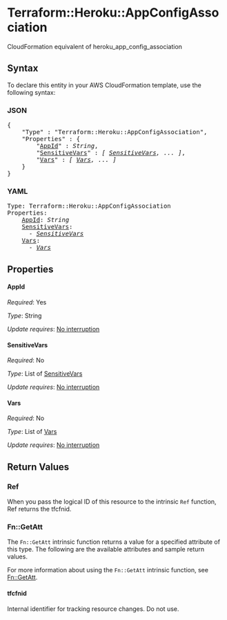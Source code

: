 # Terraform::Heroku::AppConfigAssociation

CloudFormation equivalent of heroku_app_config_association

## Syntax

To declare this entity in your AWS CloudFormation template, use the following syntax:

### JSON

<pre>
{
    "Type" : "Terraform::Heroku::AppConfigAssociation",
    "Properties" : {
        "<a href="#appid" title="AppId">AppId</a>" : <i>String</i>,
        "<a href="#sensitivevars" title="SensitiveVars">SensitiveVars</a>" : <i>[ <a href="sensitivevars.md">SensitiveVars</a>, ... ]</i>,
        "<a href="#vars" title="Vars">Vars</a>" : <i>[ <a href="vars.md">Vars</a>, ... ]</i>
    }
}
</pre>

### YAML

<pre>
Type: Terraform::Heroku::AppConfigAssociation
Properties:
    <a href="#appid" title="AppId">AppId</a>: <i>String</i>
    <a href="#sensitivevars" title="SensitiveVars">SensitiveVars</a>: <i>
      - <a href="sensitivevars.md">SensitiveVars</a></i>
    <a href="#vars" title="Vars">Vars</a>: <i>
      - <a href="vars.md">Vars</a></i>
</pre>

## Properties

#### AppId

_Required_: Yes

_Type_: String

_Update requires_: [No interruption](https://docs.aws.amazon.com/AWSCloudFormation/latest/UserGuide/using-cfn-updating-stacks-update-behaviors.html#update-no-interrupt)

#### SensitiveVars

_Required_: No

_Type_: List of <a href="sensitivevars.md">SensitiveVars</a>

_Update requires_: [No interruption](https://docs.aws.amazon.com/AWSCloudFormation/latest/UserGuide/using-cfn-updating-stacks-update-behaviors.html#update-no-interrupt)

#### Vars

_Required_: No

_Type_: List of <a href="vars.md">Vars</a>

_Update requires_: [No interruption](https://docs.aws.amazon.com/AWSCloudFormation/latest/UserGuide/using-cfn-updating-stacks-update-behaviors.html#update-no-interrupt)

## Return Values

### Ref

When you pass the logical ID of this resource to the intrinsic `Ref` function, Ref returns the tfcfnid.

### Fn::GetAtt

The `Fn::GetAtt` intrinsic function returns a value for a specified attribute of this type. The following are the available attributes and sample return values.

For more information about using the `Fn::GetAtt` intrinsic function, see [Fn::GetAtt](https://docs.aws.amazon.com/AWSCloudFormation/latest/UserGuide/intrinsic-function-reference-getatt.html).

#### tfcfnid

Internal identifier for tracking resource changes. Do not use.

